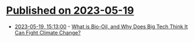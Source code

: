 # [Published on 2023-05-19](index.md)

* [2023-05-19, 15:13:00](https://soylentnews.org/article.pl?sid=23/05/18/1517214&from=rss) - [What is Bio-Oil, and Why Does Big Tech Think It Can Fight Climate Change?](https://soylentnews.org/article.pl?sid=23/05/18/1517214&from=rss)
